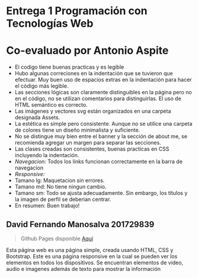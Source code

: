 # Entrega 1 Programación con Tecnologías Web

# Co-evaluado por Antonio Aspite

- El codigo tiene buenas practicas y es legible
- Hubo algunas correciones en la indentación que se tuvieron que efectuar. Muy buen uso de espacios extras en la indentación para hacer el código más legible.
- Las secciones lógicas son claramente distinguibles en la página pero no en el código, no se utilizan comentarios para distinguirlas. El uso de HTML semántico es correcto.
- Las imágenes y vectores svg están organizados en una carpeta designada Assets.
- La estética es simple pero consistente. Aunque no se utilice una carpeta de colores tiene un diseño minimalista y suficiente.
- No se distingue muy bien entre el banner y la sección de about me, se recomienda agregar un margen para separar las secciones.
- Las clases creadas son consistentes, buenas practicas en CSS incluyendo la indentación.
- _Navegacion:_ Todos los links funcionan correctamente en la barra de navegacion
- _Responsive:_
- Tamano lg: Maquetacion sin errores.
- Tamano md: No tiene ningun cambio.
- Tamano sm: Todo se ajusta adecuadamente. Sin embargo, los títulos y la imagen de perfil se deberian centrar.
- En resumen: Buen trabajo!

## David Fernando Manosalva 201729839

> Github Pages disponible [Aquí](https://dfmanosalva.github.io/Entrega-1-Web/)

Esta página web es una página simple, creada usando HTML, CSS y Bootstrap. Este es una página responsive en la cual se pueden ver los elementos en todos los dispositivos. Se encuentran elementos de video, audio e imagenes además de texto para mostrar la información
